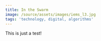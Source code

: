 ```yaml
---
title: In the Swarm
image: /source/assets/images/iems_l3.jpg
tags: 'technology, digital, algorithms'
---
```

This is just a test!
